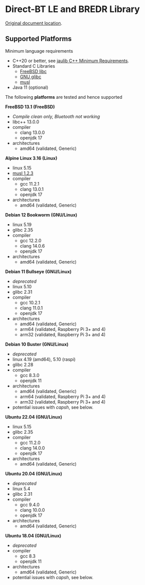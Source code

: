 # Direct-BT LE and BREDR Library

[Original document location](https://jausoft.com/cgit/direct_bt.git/about/).

## Supported Platforms
Minimum language requirements
- C++20 or better, see [jaulib C++ Minimum Requirements](https://jausoft.com/projects/jaulib/README.md#cpp_min_req).
- Standard C Libraries
  - [FreeBSD libc](https://www.freebsd.org/)
  - [GNU glibc](https://www.gnu.org/software/libc/)
  - [musl](https://musl.libc.org/)
- Java 11 (optional)

The following **platforms** are tested and hence supported

**FreeBSD 13.1 (FreeBSD)**
- *Compile clean only, Bluetooth not working*
- libc++ 13.0.0
- compiler
  - clang 13.0.0
  - openjdk 17
- architectures
  - amd64 (validated, Generic)

**Alpine Linux 3.16 (Linux)**
- linux 5.15
- [musl 1.2.3](https://musl.libc.org/)
- compiler
  - gcc 11.2.1
  - clang 13.0.1
  - openjdk 17
- architectures
  - amd64 (validated, Generic)

**Debian 12 Bookworm (GNU/Linux)**
- linux 5.19
- glibc 2.35
- compiler
  - gcc 12.2.0
  - clang 14.0.6
  - openjdk 17
- architectures
  - amd64 (validated, Generic)

**Debian 11 Bullseye (GNU/Linux)**
- *deprecated*
- linux 5.10
- glibc 2.31
- compiler
  - gcc 10.2.1
  - clang 11.0.1
  - openjdk 17
- architectures
  - amd64 (validated, Generic)
  - arm64 (validated, Raspberry Pi 3+ and 4)
  - arm32 (validated, Raspberry Pi 3+ and 4)

**Debian 10 Buster (GNU/Linux)**
- *deprecated*
- linux 4.19 (amd64), 5.10 (raspi)
- glibc 2.28
- compiler
  - gcc 8.3.0
  - openjdk 11
- architectures
  - amd64 (validated, Generic)
  - arm64 (validated, Raspberry Pi 3+ and 4)
  - arm32 (validated, Raspberry Pi 3+ and 4)
- potential issues with *capsh*, see below.

**Ubuntu 22.04 (GNU/Linux)**
- linux 5.15
- glibc 2.35
- compiler
  - gcc 11.2.0
  - clang 14.0.0
  - openjdk 17
- architectures
  - amd64 (validated, Generic)

**Ubuntu 20.04 (GNU/Linux)**
- *deprecated*
- linux 5.4
- glibc 2.31
- compiler
  - gcc 9.4.0
  - clang 10.0.0
  - openjdk 17
- architectures
  - amd64 (validated, Generic)

**Ubuntu 18.04 (GNU/Linux)**
- *deprecated*
- compiler
  - gcc 8.3
  - openjdk 11
- architectures
  - amd64 (validated, Generic)
- potential issues with *capsh*, see below.

